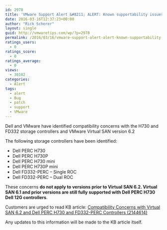 ```yaml
---
id: 2978
title: 'VMware Support Alert &#8211; ALERT: Known supportability issues with certain Dell 12G controllers and Virtual SAN'
date: 2016-03-16T12:37:23+00:00
author: "Rick Scherer"
layout: single
guid: http://vmwaretips.com/wp/?p=2978
permalink: /2016/03/16/vmware-support-alert-alert-known-supportability-issues-with-certain-dell-12g-controllers-and-virtual-san/
ratings_users:
  - 0
ratings_score:
  - 0
ratings_average:
  - 0
views:
  - 30102
categories:
  - Alert
tags:
  - alert
  - Bug
  - patch
  - support
  - VMware
---
```

<a style="float: right;" href="/tp/.a/6a00d8341c328153ef01543330c84d970c-pi"><br /> </a>Dell and VMware have identified compatibility concerns with the H730 and FD332 storage controllers and VMware Virtual SAN version 6.2

The following storage controllers have been identified:

  * Dell PERC H730
  * Dell PERC H730P
  * Dell PERC H730 mini
  * Dell PERC H730P mini
  * Dell FD332-PERC – Single ROC
  * Dell FD332-PERC – Dual ROC

These concerns **do not apply to versions prior to Virtual SAN 6.2. Virtual SAN 6.1 and prior versions are still fully supported with Dell PERC H730 Dell 12G controllers**.

Customers are urged to read KB article: <a href="http://vmw.re/1Lr40Vu" target="_blank">Compatibility Concerns with Virtual SAN 6.2 and Dell PERC H730 and FD332-PERC Controllers (2144614)</a>

Any updates to this information will be made to the KB article itself.